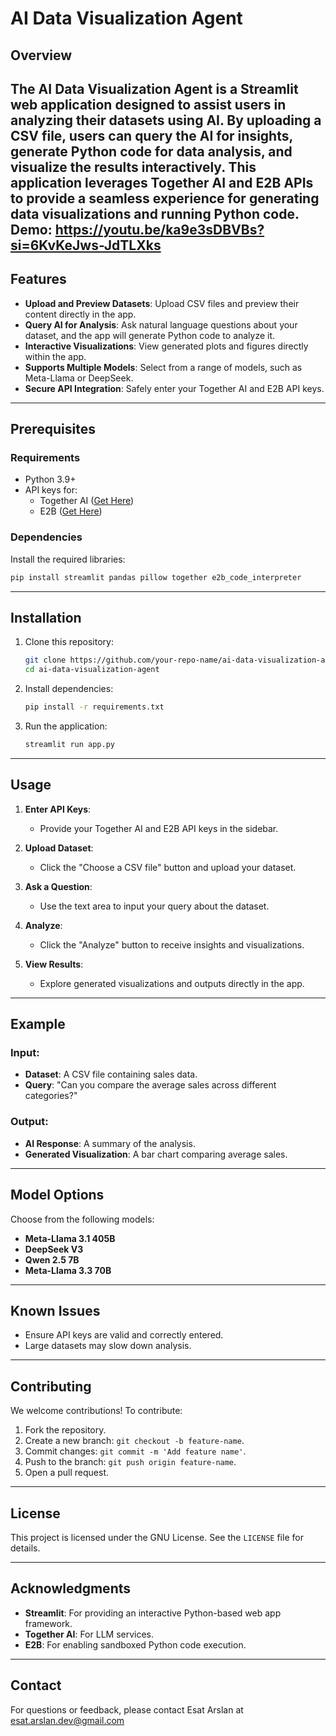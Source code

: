 # AI Data Visualization Agent

## Overview

The **AI Data Visualization Agent** is a Streamlit web application designed to assist users in analyzing their datasets using AI. By uploading a CSV file, users can query the AI for insights, generate Python code for data analysis, and visualize the results interactively. This application leverages Together AI and E2B APIs to provide a seamless experience for generating data visualizations and running Python code.
Demo:
https://youtu.be/ka9e3sDBVBs?si=6KvKeJws-JdTLXks
---

## Features

- **Upload and Preview Datasets**: Upload CSV files and preview their content directly in the app.
- **Query AI for Analysis**: Ask natural language questions about your dataset, and the app will generate Python code to analyze it.
- **Interactive Visualizations**: View generated plots and figures directly within the app.
- **Supports Multiple Models**: Select from a range of models, such as Meta-Llama or DeepSeek.
- **Secure API Integration**: Safely enter your Together AI and E2B API keys.

---

## Prerequisites

### Requirements
- Python 3.9+
- API keys for:
  - Together AI ([Get Here](https://api.together.ai/signin))
  - E2B ([Get Here](https://e2b.dev/docs/legacy/getting-started/api-key))

### Dependencies
Install the required libraries:

```bash
pip install streamlit pandas pillow together e2b_code_interpreter
```

---

## Installation

1. Clone this repository:
   ```bash
   git clone https://github.com/your-repo-name/ai-data-visualization-agent.git
   cd ai-data-visualization-agent
   ```

2. Install dependencies:
   ```bash
   pip install -r requirements.txt
   ```

3. Run the application:
   ```bash
   streamlit run app.py
   ```

---

## Usage

1. **Enter API Keys**:
   - Provide your Together AI and E2B API keys in the sidebar.

2. **Upload Dataset**:
   - Click the "Choose a CSV file" button and upload your dataset.

3. **Ask a Question**:
   - Use the text area to input your query about the dataset.

4. **Analyze**:
   - Click the "Analyze" button to receive insights and visualizations.

5. **View Results**:
   - Explore generated visualizations and outputs directly in the app.

---

## Example

### Input:
- **Dataset**: A CSV file containing sales data.
- **Query**: "Can you compare the average sales across different categories?"

### Output:
- **AI Response**: A summary of the analysis.
- **Generated Visualization**: A bar chart comparing average sales.

---

## Model Options

Choose from the following models:
- **Meta-Llama 3.1 405B**
- **DeepSeek V3**
- **Qwen 2.5 7B**
- **Meta-Llama 3.3 70B**

---

## Known Issues

- Ensure API keys are valid and correctly entered.
- Large datasets may slow down analysis.

---

## Contributing

We welcome contributions! To contribute:
1. Fork the repository.
2. Create a new branch: `git checkout -b feature-name`.
3. Commit changes: `git commit -m 'Add feature name'`.
4. Push to the branch: `git push origin feature-name`.
5. Open a pull request.

---

## License

This project is licensed under the GNU License. See the `LICENSE` file for details.

---

## Acknowledgments

- **Streamlit**: For providing an interactive Python-based web app framework.
- **Together AI**: For LLM services.
- **E2B**: For enabling sandboxed Python code execution.

---

## Contact

For questions or feedback, please contact Esat Arslan at esat.arslan.dev@gmail.com

